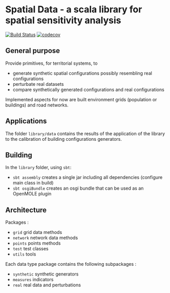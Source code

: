 
# Spatial Data - a scala library for spatial sensitivity analysis


[![Build Status](https://travis-ci.com/JusteRaimbault/SpatialData.svg?branch=master)](https://travis-ci.com/JusteRaimbault/SpatialData)
[![codecov](https://codecov.io/gh/JusteRaimbault/SpatialData/branch/master/graph/badge.svg)](https://codecov.io/gh/JusteRaimbault/SpatialData)

## General purpose

Provide primitives, for territorial systems, to

 - generate synthetic spatial configurations possibly resembling real configurations
 - perturbate real datasets
 - compare synthetically generated configurations and real configurations

Implemented aspects for now are built environment grids (population or buildings) and road networks.

## Applications

The folder `library/data` contains the results of the application of the library to the calibration of building configurations generators.

## Building

In the `library` folder, using `sbt`:
 - `sbt assembly` creates a single jar including all dependencies (configure main class in build)
 - `sbt osgiBundle` creates an osgi bundle that can be used as an OpenMOLE plugin

## Architecture

Packages :
 - `grid` grid data methods
 - `network` network data methods
 - `points` points methods
 - `test` test classes
 - `utils` tools


Each data type package contains the following subpackages :
 - `synthetic` synthetic generators
 - `measures` indicators
 - `real` real data and perturbations
